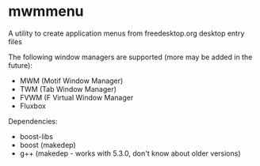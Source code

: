 # mwmmenu
A utility to create application menus from freedesktop.org desktop entry files

The following window managers are supported (more may be added in the future):
* MWM (Motif Window Manager)
* TWM (Tab Window Manager)
* FVWM (F Virtual Window Manager
* Fluxbox

Dependencies:
* boost-libs
* boost (makedep)
* g++ (makedep - works with 5.3.0, don't know about older versions)
